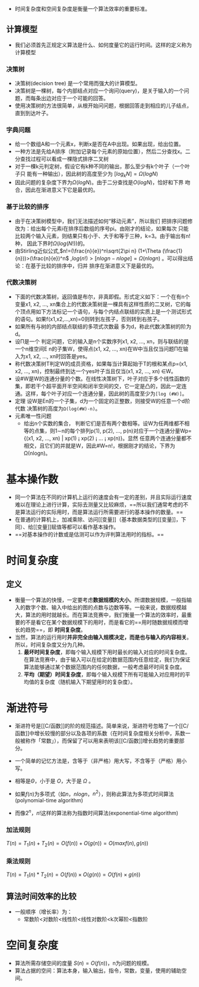 - 时间复杂度和空间复杂度是衡量一个算法效率的重要标准。

## 计算模型

- 我们必须首先正规定义算法是什么、如何度量它的运行时间。这样的定义称为计算模型

### 决策树

- 决策树(decision tree) 是一个常用而强大的计算模型。
- 决策树是一棵树，每个内部结点对应一个询问(query)，是关于输入的一个问题，而每条出边对应于一个可能的回答。
- 使用决策树的方法很简单，从根开始问问题，根据回答走到相应的儿子结点， 直到到达叶子。

### 字典问题

- 给一个数组A和一个元素x，判断x是否在A中出现。如果出现，给出位置。
- 一种方法是先给A排序（附加记录每个元素的原始位置），然后二分查找x。二分查找过程可以看成一棵隐式排序二叉树
- 对于一棵k元判定树，假设它有k种不同的输出，那么至少有k个叶子（一个叶子只 能有一种输出），因此树的高度至少为 $[log_k{N}]=Ω(logN)$
- 因此问题的复杂度下界为$Ω(logN)$。由于二分查找是$O(logN)$，恰好和下界 吻合，因此在渐进意义下它是最优的。

### 基于比较的排序

- 由于在决策树模型中，我们无法描述如何“移动元素”，所以我们 把排序问题修改为：给出每个元素i在排序后数组的序号pi。由刚才的结论，如果每次 只能比较两个输入元素，则结果只有小于、大于和等于三种，k=3。由于输出有n!种， 因此下界时$Ω(log(N!))$的。
- 由Stirling近似公式,$n!=(\frac{n}{e})^n\sqrt{2\pi n} (1+\Theta (\frac{1}{n}))>(\frac{n}{e})^n$   ,$log(n!)>[nlogn - nloge]=Ω(nlogn)$ 。可以得出结论：在基于比较的排序中，归并 排序在渐进意义下是最优的。

### 代数决策树

- 下面的代数决策树，返回值是布尔，非真即假。形式定义如下：一个在有n个变量x1, x2, ..., xn集合上的代数决策树是一棵具有这样性质的二叉树，它的每个顶点用如下方法标记一个语句，与每个内结点联结的实质上是一个测试形式的语句。如果f(x1,x2,...,xn)=0则转到左孩子，否则转到右孩子。
- 如果所有与树的内部结点联结的多项式次数最 多为d，称此代数决策树的阶为d。
- 设Π是一个 判定问题，它的输入是n个实数序列x1, x2, ..., xn，则与联结的是一个n维空间E n的子集W，使得点(x1, x2, ..., xn)在W中当且仅当问题Π在输入为x1, x2, ..., xn时回答是yes。
- 称代数决策树T判定W的成员资格，如果每当计算起始于T的根和某点p=(x1, x2, ..., xn)，控制最终到达一个yes叶子当且仅当(x1, x2, ..., xn) ∈W。
- 设#W是W的连通分量的个数。在线性决策树下，叶子对应于多个线性函数的 集，即若干个超平面开半空间和闭半空间的交，它一定是凸的，因此一定连通。这样，每个叶子对应一个连通分量，因此树的高度至少为`[log (#W)]`。
- 定理 设W是En的一个子集，d为一个固定的正整数，则接受W的任意一个d阶代数 决策树的高度为`Ω(log(#W)-n)`。
- 元素唯一性问题
	- 给出n个实数的集合， 判断它们是否有两个数相等。设W为任两维都不相等的点集，则1∼n的每个排列p(1), p(2), ..., p(n)对应于一个连通分量Wp={(x1, x2, ..., xn) | xp(1) ¡ xp(2) ¡ ... ¡ xp(n)}。显然 任意两个连通分量都不相交，且它们的并就是W，因此#W=n!，根据刚才的结论，下界为Ω(nlogn)。

# 基本操作数

- 同一个算法在不同的计算机上运行的速度会有一定的差别，并且实际运行速度难以在理论上进行计算，实际去测量又比较麻烦，==所以我们通常考虑的不是算法运行的实际用时，而是算法运行所需要进行的基本操作的数量。==
- 在普通的计算机上，加减乘除、访问[[变量]]（基本数据类型的[[变量]]，下同）、给[[变量]]赋值等都可以看作基本操作。
- ==对基本操作的计数或是估测可以作为评判算法用时的指标。==


# 时间复杂度

## 定义

- 衡量一个算法的快慢，一定要考虑**数据规模的大小**。所谓数据规模，一般指输入的数字个数、输入中给出的图的点数与边数等等。一般来说，数据规模越大，算法的用时就越长。而在算法竞赛中，我们衡量一个算法的效率时，最重要的不是看它在某个数据规模下的用时，而是看它的==用时随数据规模而增长的趋势==，即 **时间复杂度**。
- 当然，算法的运行用时**并非完全由输入规模决定，而是也与输入的内容相关**。所以，时间复杂度又分为几种。
	1. **最坏时间复杂度**，即每个输入规模下用时最长的输入对应的时间复杂度。在算法竞赛中，由于输入可以在给定的数据范围内任意给定，我们为保证算法能够通过某个数据范围内的任何数据，一般考虑最坏时间复杂度。
	2. **平均（期望）时间复杂度**，即每个输入规模下所有可能输入对应用时的平均值的复杂度（随机输入下期望用时的复杂度）。

# 渐进符号

- 渐进符号是[[C/函数]]的阶的规范描述。简单来说，渐进符号忽略了一个[[C/函数]]中增长较慢的部分以及各项的系数（在时间复杂度相关分析中，系数一般被称作「常数」），而保留了可以用来表明该[[C/函数]]增长趋势的重要部分。

- 一个简单的记忆方法是，含等于（非严格）用大写，不含等于（严格）用小写。
- 相等是$\Theta$，小于是 $O$，大于是 $\Omega$ 。

-  如果$f(n)$为多项式（如$n$，$n log n$，$n^2$），则称此算法为多项式时间算法(polynomial-time algorithm)
- 而像$2^n$，$n!$这样的算法称为指数时间算法(exponential-time algorithm)

### 加法规则

$T(n) = T_1(n)+T_2(n)=O(f(n))+O(g(n))=O(max{f(n),g(n)})$ 

### 乘法规则

$T(n)=T_1(n)*T_2(n)=O(f(n))\times O(g(n))=O(f(n)\times g(n))$ 

## 算法时间效率的比较

- 一般顺序（增长率）为：
	- 常数阶<对数阶<线性阶<线性对数阶<k次幂阶<指数阶


# 空间复杂度

- 算法所需存储空间的度量 $S(n)=O(f(n))$，n为问题的规模。
- 算法占据的空间：算法本身，输入输出，指令，常数，变量，使用的辅助空间。